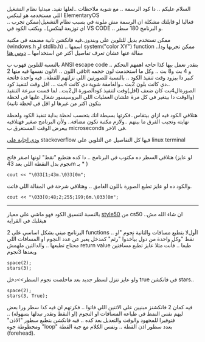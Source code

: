 <p dir='rtl' align='right'>




السلام عليكم .. دا كود الرسمة .. مع شوية ملاحظات ..لعلها تفيد.
مبدئيا نظام التشغيل اللي مستخدمه هو لينكس
ElementaryOS  
.. فغالبا لو قابلتك مشكلة ان الرسمة مش ملونة في بسبب نظام التشغيل(ممكن تجرب اي توزيعة لينكس).. وبكتب الكود في
VS CODE ..
و البرنامج 180 سطر.

ممكن تستخدم بديل للتلوين علي وبندوز..فيه فانكشن تانية مضمنه في مكتبة 
(windows.h  او  stdlib.h)
.. اسمها 
system("color XY") function 
..ممكن تجربها ودا مقالة عنها عشان تعرف تفاصيل اكتر عن استخدامها ..
[دوس هنا](https://www.geeksforgeeks.org/how-to-print-colored-text-in-c/)

بالنسبة للتلوين فهوب ب
ANSI escape code ..
بتقدر تعمل بيها كذا حاجة اهمهم التحكم قي اللون ..
الالون نفسها فيه منها 
2bit
و 4 بت 
و8 بت .. 
وكل ما استخدمت لون حجمه كبير دا بيزود وقت تنفيذ الكود ..
بالنسبة للصورتين اللي نزلتهم للقطة.. فيه واحدة فاتحة ..دي كانت بلون 2بت ..والغامقة شوية دي كانت 4بت ...
اقل وقت لتنفيذ كود الصورةال4بت كان ضعف (اقل)وقت لتنفيذ كودالصورة ال2بت..
لما قست سرعة التنفيذ (والوقت دا بيتغير في كل مرة علشان العمليات اللي البروسيسور شغال عليها في لحظة بتكون اكتر من غيرها او اقل في لحظة تانية)

هتلاقي الكود فيه ازاي بيتقاس..فكرتها بسيطة انك بتحسب لحظة بداية تنفيذ  الكود ولحظة نهايته وتجيب الفرق ما بينهم ..ولازم مكتبة
<ctime> تكون مضافة..
ولأن البرنامج صغير فهتلاقيه بيعرض الوقت المستغرق ب
microseconds في الاخر.

[ودي اجابة على](https://stackoverflow.com/questions/4842424/list-of-ansi-color-escape-sequences)
stackoverflow 
فيها كل التفاصيل عن التلوين على
linux terminal

----------------------------
هتلاقي السطر ده مكتوب في البرنامج .. دا كده هتطبع "نقط" لونها اصفر فاتح  (لو عايز نجوم بدل النقطة اللي بعد 
43m بـ * )
```
cout << "\033[1;43m.\033[0m";
```

والكود ده لو عايز تطبع الصورة باللون الغامق .. وهتلاقي شرحة في المقالة اللي فاتت.
```
cout << "\033[0;48;2;255;199;6m.\033[0m";
```
-------------------------
بالنسبة لتنسيق الكود فهو ماشي على معيار
[style50](https://cs50.readthedocs.io/style50/)
من
cs50 
..ان شاء الله مش هيغلبك في القراية 

البرنامج مبني بشكل اساسي على 
2 functions 
.. اأولﻻ بتطبع مسافات والتانية نجوم "او نقط "وكل واحدة من دول بيأخدوا "رثم" كمدخل يعبر عن عدد النجوم او المسافات اللي محتاج تطبعها .. والدالتين ملهمش 
return value طبعا ..
فأنت مثلا عايز تطبع مسافتين وبعدها 3نجوم
```
space(2);
stars(3);
```
ولو عايز تنزل لسطر جديد بعد ماخلصت نجوم السطر>>دخل 
true 
في فانكشن 
stars..
```
space(2);
stars(3, True);
```
فيه كمان 2 فانكشنز مبنيين على الاتنين اللي فاتوا .. فكرتهم ان فيه كذا سطر ورا بعض ليهم نفس النمط في طباعة المسافات او النجوم (او النقط وتقدر تبدلها بسهولة) .. فتوفيرا للمجهود والوقت والتعديل بعد كده .. فيه فانكشن بتطبع سطور "الاذن" ومحطوطة جوه
"loop"
بعدد سطور اذن القطة .. 
ونفس الكلام مع جبة القطة
(forehead).


</p>
